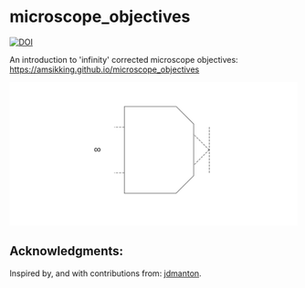 # microscope_objectives

<a href="https://doi.org/10.5281/zenodo.14367635"><img src="https://zenodo.org/badge/DOI/10.5281/zenodo.14367635.svg" alt="DOI"></a>

An introduction to 'infinity' corrected microscope objectives: https://amsikking.github.io/microscope_objectives

![social_preview](https://github.com/amsikking/microscope_objectives/blob/main/social_preview.png)

## Acknowledgments:
Inspired by, and with contributions from: [jdmanton](https://github.com/jdmanton).
